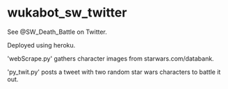 # wukabot_sw_twitter

See @SW_Death_Battle on Twitter.

Deployed using heroku.

'webScrape.py' gathers character images from starwars.com/databank.

'py_twit.py' posts a tweet with two random star wars characters to battle it out.
